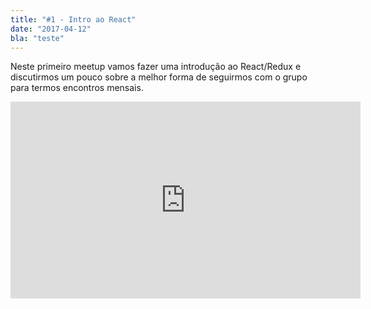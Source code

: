 ```yaml
---
title: "#1 - Intro ao React"
date: "2017-04-12"
bla: "teste"
---
```


Neste primeiro meetup vamos fazer uma introdução ao React/Redux e discutirmos um pouco sobre a melhor forma de seguirmos com o grupo para termos encontros mensais.

<iframe width="560" height="315" src="https://www.youtube.com/embed/4SZl1r2O_bY" frameborder="0" allowfullscreen></iframe>
